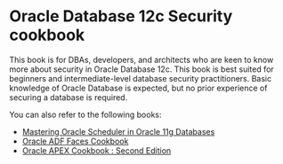 # Oracle Database 12c Security cookbook

This book is for DBAs, developers, and architects who are keen to know more about security in Oracle Database 12c. This book is best suited for beginners and intermediate-level database security practitioners. Basic knowledge of Oracle Database is expected, but no prior experience of securing a database is required.

You can also refer to the following books:

* [Mastering Oracle Scheduler in Oracle 11g Databases](https://www.packtpub.com/big-data-and-business-intelligence/mastering-oracle-scheduler-oracle-11g-databases?utm_source=github&utm_medium=related&utm_campaign=9781847195982)
* [Oracle ADF Faces Cookbook](https://www.packtpub.com/application-development/oracle-adf-faces-cookbook?utm_source=github&utm_medium=related&utm_campaign=9781849689229)
* [Oracle APEX Cookbook : Second Edition](https://www.packtpub.com/application-development/oracle-apex-cookbook-second-edition?utm_source=github&utm_medium=related&utm_campaign=9781782179672)
